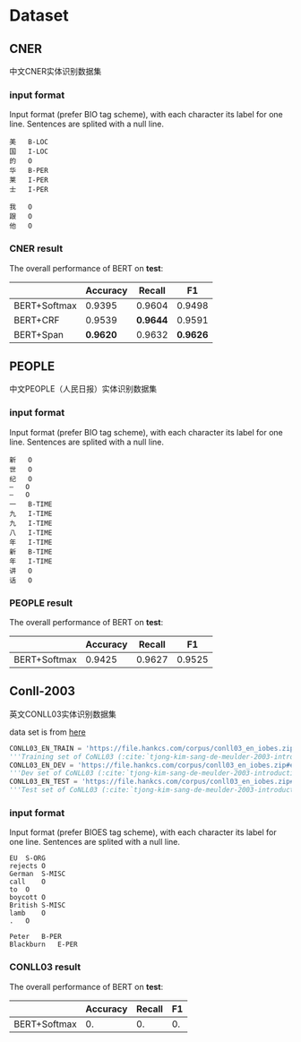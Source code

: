 # Dataset

## CNER
中文CNER实体识别数据集
### input format

Input format (prefer BIO tag scheme), with each character its label for one line. Sentences are splited with a null line.

```text
美	B-LOC
国	I-LOC
的	O
华	B-PER
莱	I-PER
士	I-PER

我	O
跟	O
他	O
```

### CNER result

The overall performance of BERT on **test**:

|              | Accuracy  | Recall    | F1  |
| ------------ | ------------------ | ------------------ | ------------------ |
| BERT+Softmax | 0.9395     | 0.9604     | 0.9498     |
| BERT+CRF     | 0.9539     | **0.9644** | 0.9591     |
| BERT+Span    | **0.9620** | 0.9632     | **0.9626** |

## PEOPLE
中文PEOPLE（人民日报）实体识别数据集
### input format
Input format (prefer BIO tag scheme), with each character its label for one line. Sentences are splited with a null line.
```shell
新	O
世	O
纪	O
—	O
—	O
一	B-TIME
九	I-TIME
九	I-TIME
八	I-TIME
年	I-TIME
新	B-TIME
年	I-TIME
讲	O
话	O
```

### PEOPLE result

The overall performance of BERT on **test**:

|              | Accuracy  | Recall    | F1  |
| ------------ | ------------------ | ------------------ | ------------------ |
| BERT+Softmax | 0.9425     | 0.9627   | 0.9525     |

## Conll-2003
英文CONLL03实体识别数据集

data set is from [here](https://github.com/hankcs/HanLP/blob/doc-zh/hanlp/datasets/ner/conll03.py)
```python
CONLL03_EN_TRAIN = 'https://file.hankcs.com/corpus/conll03_en_iobes.zip#eng.train.tsv'
'''Training set of CoNLL03 (:cite:`tjong-kim-sang-de-meulder-2003-introduction`)'''
CONLL03_EN_DEV = 'https://file.hankcs.com/corpus/conll03_en_iobes.zip#eng.dev.tsv'
'''Dev set of CoNLL03 (:cite:`tjong-kim-sang-de-meulder-2003-introduction`)'''
CONLL03_EN_TEST = 'https://file.hankcs.com/corpus/conll03_en_iobes.zip#eng.test.tsv'
'''Test set of CoNLL03 (:cite:`tjong-kim-sang-de-meulder-2003-introduction`)'''
```

### input format

Input format (prefer BIOES tag scheme), with each character its label for one line. Sentences are splited with a null line.

```text
EU	S-ORG
rejects	O
German	S-MISC
call	O
to	O
boycott	O
British	S-MISC
lamb	O
.	O

Peter	B-PER
Blackburn	E-PER
```

### CONLL03 result

The overall performance of BERT on **test**:

|              | Accuracy  | Recall    | F1  |
| ------------ | ------------------ | ------------------ | ------------------ |
| BERT+Softmax | 0.     | 0.   | 0.     |
